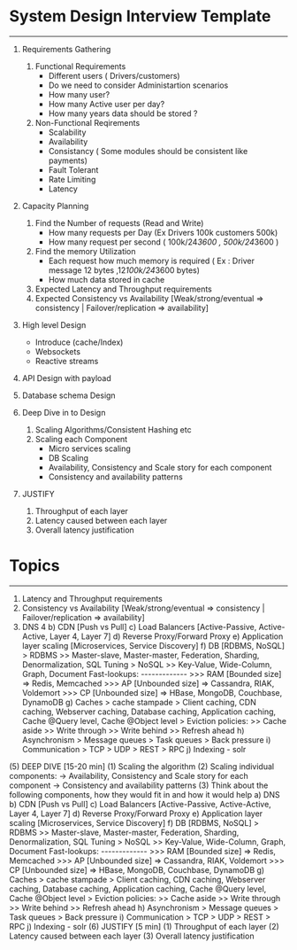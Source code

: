 # System Design Interview Template

---

1. Requirements Gathering
   1. Functional Requirements
      - Different users ( Drivers/customers)
      - Do we need to consider Administartion scenarios
      - How many user?
      - How many Active user per day?
      - How many years data should be stored ?
   2. Non-Functional Reqirements
      - Scalability
      - Availability
      - Consistancy ( Some modules should be consistent like payments)
      - Fault Tolerant
      - Rate Limiting
      - Latency
2. Capacity Planning

   1. Find the Number of requests (Read and Write)
      - How many requests per Day (Ex Drivers 100k customers 500k)
      - How many request per second ( 100k/24*3600 , 500k/24*3600 )
   2. Find the memory Utilization
      - Each request how much memory is required ( Ex : Driver message 12 bytes ,12*100k/24*3600 bytes)
      - How much data stored in cache
   3. Expected Latency and Throughput requirements
   4. Expected Consistency vs Availability [Weak/strong/eventual => consistency | Failover/replication => availability]

3. High level Design
   - Introduce (cache/Index)
   - Websockets
   - Reactive streams
4. API Design with payload
5. Database schema Design
6. Deep Dive in to Design
   1. Scaling Algorithms/Consistent Hashing etc
   2. Scaling each Component
      - Micro services scaling
      - DB Scaling
      - Availability, Consistency and Scale story for each component
      - Consistency and availability patterns
7. JUSTIFY
   1. Throughput of each layer
   2. Latency caused between each layer
   3. Overall latency justification

# Topics

---

1. Latency and Throughput requirements
2. Consistency vs Availability [Weak/strong/eventual => consistency | Failover/replication => availability]
3. DNS
   4
   b) CDN [Push vs Pull]
   c) Load Balancers [Active-Passive, Active-Active, Layer 4, Layer 7]
   d) Reverse Proxy/Forward Proxy
   e) Application layer scaling [Microservices, Service Discovery]
   f) DB [RDBMS, NoSQL] > RDBMS >> Master-slave, Master-master, Federation, Sharding, Denormalization, SQL Tuning > NoSQL >> Key-Value, Wide-Column, Graph, Document
   Fast-lookups:
   ------------- >>> RAM [Bounded size] => Redis, Memcached >>> AP [Unbounded size] => Cassandra, RIAK, Voldemort >>> CP [Unbounded size] => HBase, MongoDB, Couchbase, DynamoDB
   g) Caches > cache stampade > Client caching, CDN caching, Webserver caching, Database caching, Application caching, Cache @Query level, Cache @Object level > Eviction policies: >> Cache aside >> Write through >> Write behind >> Refresh ahead
   h) Asynchronism > Message queues > Task queues > Back pressure
   i) Communication > TCP > UDP > REST > RPC
   j) Indexing - solr

(5) DEEP DIVE [15-20 min]
(1) Scaling the algorithm
(2) Scaling individual components:
-> Availability, Consistency and Scale story for each component
-> Consistency and availability patterns
(3) Think about the following components, how they would fit in and how it would help
a) DNS
b) CDN [Push vs Pull]
c) Load Balancers [Active-Passive, Active-Active, Layer 4, Layer 7]
d) Reverse Proxy/Forward Proxy
e) Application layer scaling [Microservices, Service Discovery]
f) DB [RDBMS, NoSQL] > RDBMS >> Master-slave, Master-master, Federation, Sharding, Denormalization, SQL Tuning > NoSQL >> Key-Value, Wide-Column, Graph, Document
Fast-lookups:
------------- >>> RAM [Bounded size] => Redis, Memcached >>> AP [Unbounded size] => Cassandra, RIAK, Voldemort >>> CP [Unbounded size] => HBase, MongoDB, Couchbase, DynamoDB
g) Caches > cache stampade > Client caching, CDN caching, Webserver caching, Database caching, Application caching, Cache @Query level, Cache @Object level > Eviction policies: >> Cache aside >> Write through >> Write behind >> Refresh ahead
h) Asynchronism > Message queues > Task queues > Back pressure
i) Communication > TCP > UDP > REST > RPC
j) Indexing - solr
(6) JUSTIFY [5 min]
(1) Throughput of each layer
(2) Latency caused between each layer
(3) Overall latency justification
